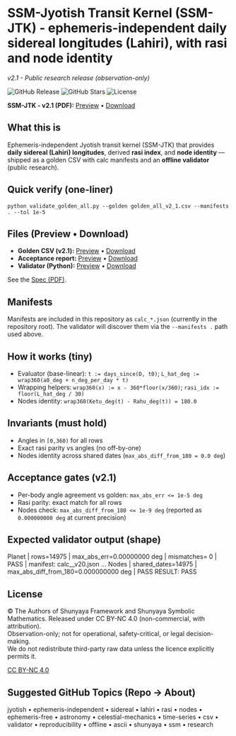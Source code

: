 # SSM-Jyotish Transit Kernel (SSM-JTK) - ephemeris-independent daily sidereal longitudes (Lahiri), with rasi and node identity
*v2.1 - Public research release (observation-only)*

![GitHub Release](https://img.shields.io/github/v/release/OMPSHUNYAYA/Symbolic-Mathematics-Jyotish-Transit-Kernel?style=flat&logo=github) ![GitHub Stars](https://img.shields.io/github/stars/OMPSHUNYAYA/Symbolic-Mathematics-Jyotish-Transit-Kernel?style=flat&logo=github) ![License](https://img.shields.io/badge/license-CC%20BY--NC%204.0-blue?style=flat&logo=creative-commons)

**SSM-JTK - v2.1 (PDF):** [Preview](https://github.com/OMPSHUNYAYA/Symbolic-Mathematics-Jyotish-Transit-Kernel/blob/main/docs/SSM_Jyotish%20Transit%20Kernel_ver2.1.pdf) • [Download](https://github.com/OMPSHUNYAYA/Symbolic-Mathematics-Jyotish-Transit-Kernel/raw/main/docs/SSM_Jyotish%20Transit%20Kernel_ver2.1.pdf)

## What this is
Ephemeris-independent Jyotish transit kernel (SSM-JTK) that provides **daily sidereal (Lahiri) longitudes**, derived **rasi index**, and **node identity** — shipped as a golden CSV with calc manifests and an **offline validator** (public research).

## Quick verify (one-liner)
`python validate_golden_all.py --golden golden_all_v2_1.csv --manifests . --tol 1e-5`

## Files (Preview • Download)
- **Golden CSV (v2.1):** [Preview](https://github.com/OMPSHUNYAYA/Symbolic-Mathematics-Jyotish-Transit-Kernel/blob/main/golden_all_v2_1.csv) • [Download](https://github.com/OMPSHUNYAYA/Symbolic-Mathematics-Jyotish-Transit-Kernel/raw/main/golden_all_v2_1.csv)
- **Acceptance report:** [Preview](https://github.com/OMPSHUNYAYA/Symbolic-Mathematics-Jyotish-Transit-Kernel/blob/main/acceptance_report_v2_1.txt) • [Download](https://github.com/OMPSHUNYAYA/Symbolic-Mathematics-Jyotish-Transit-Kernel/raw/main/acceptance_report_v2_1.txt)
- **Validator (Python):** [Preview](https://github.com/OMPSHUNYAYA/Symbolic-Mathematics-Jyotish-Transit-Kernel/blob/main/validate_golden_all.py) • [Download](https://github.com/OMPSHUNYAYA/Symbolic-Mathematics-Jyotish-Transit-Kernel/raw/main/validate_golden_all.py)

See the [Spec (PDF)](https://github.com/OMPSHUNYAYA/Symbolic-Mathematics-Jyotish-Transit-Kernel/blob/main/docs/SSM_Jyotish%20Transit%20Kernel_ver2.1.pdf).

## Manifests
Manifests are included in this repository as `calc_*.json` (currently in the repository root). The validator will discover them via the `--manifests .` path used above.

## How it works (tiny)
- Evaluator (base-linear): `t := days_since(D, t0)`; `L_hat_deg := wrap360(a0_deg + n_deg_per_day * t)`
- Wrapping helpers: `wrap360(x) := x - 360*floor(x/360)`; `rasi_idx := floor(L_hat_deg / 30)`
- Nodes identity: `wrap360(Ketu_deg(t) - Rahu_deg(t)) = 180.0`

## Invariants (must hold)
- Angles in `[0,360)` for all rows
- Exact rasi parity vs angles (no off-by-one)
- Nodes identity across shared dates (`max_abs_diff_from_180 = 0.0 deg`)

## Acceptance gates (v2.1)
- Per-body angle agreement vs golden: `max_abs_err <= 1e-5 deg`
- Rasi parity: exact match for all rows
- Nodes check: `max_abs_diff_from_180 <= 1e-9 deg` (reported as `0.000000000 deg` at current precision)

## Expected validator output (shape)
Planet  | rows=14975 | max_abs_err=0.00000000 deg | mismatches=  0 | PASS
         | manifest: calc_<Planet>_v20.json
...
Nodes   | shared_dates=14975 | max_abs_diff_from_180=0.000000000 deg | PASS
RESULT: PASS

## License 
© The Authors of Shunyaya Framework and Shunyaya Symbolic Mathematics. Released under CC BY-NC 4.0 (non-commercial, with attribution).  
Observation-only; not for operational, safety-critical, or legal decision-making.  
We do not redistribute third-party raw data unless the licence explicitly permits it.

[CC BY-NC 4.0](https://creativecommons.org/licenses/by-nc/4.0/)

## Suggested GitHub Topics (Repo → About)
jyotish • ephemeris-independent • sidereal • lahiri • rasi • nodes • ephemeris-free • astronomy • celestial-mechanics • time-series • csv • validator • reproducibility • offline • ascii • shunyaya • ssm • research

